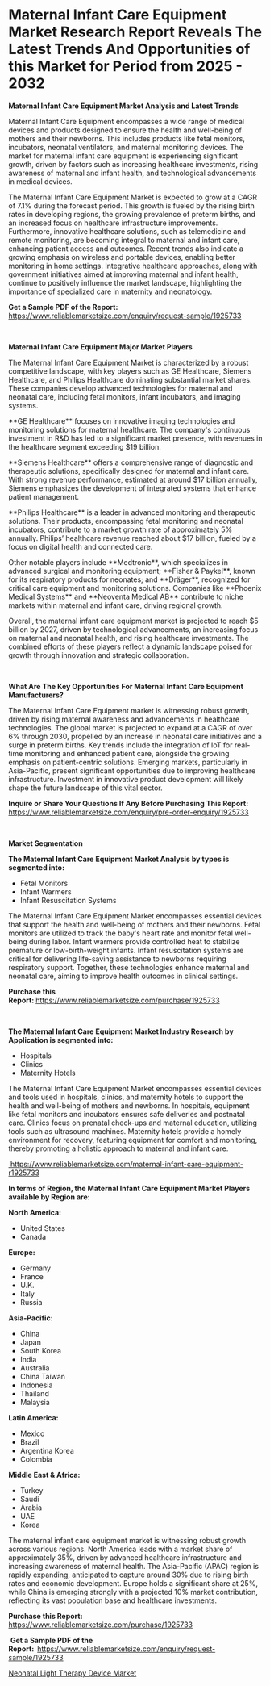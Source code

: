 <p><h1>Maternal Infant Care Equipment Market Research Report Reveals The Latest Trends And Opportunities of this Market for Period from 2025 - 2032</h1></p><p><strong>Maternal Infant Care Equipment Market Analysis and Latest Trends</strong></p>
<p><p>Maternal Infant Care Equipment encompasses a wide range of medical devices and products designed to ensure the health and well-being of mothers and their newborns. This includes products like fetal monitors, incubators, neonatal ventilators, and maternal monitoring devices. The market for maternal infant care equipment is experiencing significant growth, driven by factors such as increasing healthcare investments, rising awareness of maternal and infant health, and technological advancements in medical devices.</p><p>The Maternal Infant Care Equipment Market is expected to grow at a CAGR of 7.1% during the forecast period. This growth is fueled by the rising birth rates in developing regions, the growing prevalence of preterm births, and an increased focus on healthcare infrastructure improvements. Furthermore, innovative healthcare solutions, such as telemedicine and remote monitoring, are becoming integral to maternal and infant care, enhancing patient access and outcomes. Recent trends also indicate a growing emphasis on wireless and portable devices, enabling better monitoring in home settings. Integrative healthcare approaches, along with government initiatives aimed at improving maternal and infant health, continue to positively influence the market landscape, highlighting the importance of specialized care in maternity and neonatology.</p></p>
<p><strong>Get a Sample PDF of the Report:&nbsp;</strong> <a href="https://www.reliablemarketsize.com/enquiry/request-sample/1925733?utm_campaign=3055&utm_medium=2&utm_source=Github&utm_content=ia&utm_term=28032025&utm_id=maternal-infant-care-equipment">https://www.reliablemarketsize.com/enquiry/request-sample/1925733</a></p>
<p>&nbsp;</p>
<p><strong>Maternal Infant Care Equipment Major Market Players</strong></p>
<p><p>The Maternal Infant Care Equipment Market is characterized by a robust competitive landscape, with key players such as GE Healthcare, Siemens Healthcare, and Philips Healthcare dominating substantial market shares. These companies develop advanced technologies for maternal and neonatal care, including fetal monitors, infant incubators, and imaging systems.</p><p>**GE Healthcare** focuses on innovative imaging technologies and monitoring solutions for maternal healthcare. The company's continuous investment in R&D has led to a significant market presence, with revenues in the healthcare segment exceeding $19 billion.</p><p>**Siemens Healthcare** offers a comprehensive range of diagnostic and therapeutic solutions, specifically designed for maternal and infant care. With strong revenue performance, estimated at around $17 billion annually, Siemens emphasizes the development of integrated systems that enhance patient management.</p><p>**Philips Healthcare** is a leader in advanced monitoring and therapeutic solutions. Their products, encompassing fetal monitoring and neonatal incubators, contribute to a market growth rate of approximately 5% annually. Philips’ healthcare revenue reached about $17 billion, fueled by a focus on digital health and connected care.</p><p>Other notable players include **Medtronic**, which specializes in advanced surgical and monitoring equipment; **Fisher & Paykel**, known for its respiratory products for neonates; and **Dräger**, recognized for critical care equipment and monitoring solutions. Companies like **Phoenix Medical Systems** and **Neoventa Medical AB** contribute to niche markets within maternal and infant care, driving regional growth.</p><p>Overall, the maternal infant care equipment market is projected to reach $5 billion by 2027, driven by technological advancements, an increasing focus on maternal and neonatal health, and rising healthcare investments. The combined efforts of these players reflect a dynamic landscape poised for growth through innovation and strategic collaboration.</p></p>
<p>&nbsp;</p>
<p><strong>What Are The Key Opportunities For Maternal Infant Care Equipment Manufacturers?</strong></p>
<p><p>The Maternal Infant Care Equipment market is witnessing robust growth, driven by rising maternal awareness and advancements in healthcare technologies. The global market is projected to expand at a CAGR of over 6% through 2030, propelled by an increase in neonatal care initiatives and a surge in preterm births. Key trends include the integration of IoT for real-time monitoring and enhanced patient care, alongside the growing emphasis on patient-centric solutions. Emerging markets, particularly in Asia-Pacific, present significant opportunities due to improving healthcare infrastructure. Investment in innovative product development will likely shape the future landscape of this vital sector.</p></p>
<p><strong>Inquire or Share Your Questions If Any Before Purchasing This Report:</strong> <a href="https://www.reliablemarketsize.com/enquiry/pre-order-enquiry/1925733?utm_campaign=3055&utm_medium=2&utm_source=Github&utm_content=ia&utm_term=28032025&utm_id=maternal-infant-care-equipment">https://www.reliablemarketsize.com/enquiry/pre-order-enquiry/1925733</a></p>
<p>&nbsp;</p>
<p><strong>Market Segmentation</strong></p>
<p><strong>The Maternal Infant Care Equipment Market Analysis by types is segmented into:</strong></p>
<p><ul><li>Fetal Monitors</li><li>Infant Warmers</li><li>Infant Resuscitation Systems</li></ul></p>
<p><p>The Maternal Infant Care Equipment Market encompasses essential devices that support the health and well-being of mothers and their newborns. Fetal monitors are utilized to track the baby's heart rate and monitor fetal well-being during labor. Infant warmers provide controlled heat to stabilize premature or low-birth-weight infants. Infant resuscitation systems are critical for delivering life-saving assistance to newborns requiring respiratory support. Together, these technologies enhance maternal and neonatal care, aiming to improve health outcomes in clinical settings.</p></p>
<p><strong>Purchase this Report:&nbsp;</strong><a href="https://www.reliablemarketsize.com/purchase/1925733?utm_campaign=3055&utm_medium=2&utm_source=Github&utm_content=ia&utm_term=28032025&utm_id=maternal-infant-care-equipment">https://www.reliablemarketsize.com/purchase/1925733</a></p>
<p>&nbsp;</p>
<p><strong>The Maternal Infant Care Equipment Market Industry Research by Application is segmented into:</strong></p>
<p><ul><li>Hospitals</li><li>Clinics</li><li>Maternity Hotels</li></ul></p>
<p><p>The Maternal Infant Care Equipment Market encompasses essential devices and tools used in hospitals, clinics, and maternity hotels to support the health and well-being of mothers and newborns. In hospitals, equipment like fetal monitors and incubators ensures safe deliveries and postnatal care. Clinics focus on prenatal check-ups and maternal education, utilizing tools such as ultrasound machines. Maternity hotels provide a homely environment for recovery, featuring equipment for comfort and monitoring, thereby promoting a holistic approach to maternal and infant care.</p></p>
<p><a href="https://www.reliablemarketsize.com/maternal-infant-care-equipment-r1925733?utm_campaign=3055&utm_medium=2&utm_source=Github&utm_content=ia&utm_term=28032025&utm_id=maternal-infant-care-equipment">&nbsp;https://www.reliablemarketsize.com/maternal-infant-care-equipment-r1925733</a></p>
<p><strong>In terms of Region, the Maternal Infant Care Equipment Market Players available by Region are:</strong></p>
<p>
    <p> <strong> North America: </strong>
        <ul>
            <li>United States</li>
            <li>Canada</li>
        </ul>
        </p> 
    <p> <strong> Europe: </strong>
        <ul>
            <li>Germany</li>
            <li>France</li>
            <li>U.K.</li>
            <li>Italy</li>
            <li>Russia</li>
        </ul>
        </p> 
    <p> <strong> Asia-Pacific: </strong>
        <ul>
            <li>China</li>
            <li>Japan</li>
            <li>South Korea</li>
            <li>India</li>
            <li>Australia</li>
            <li>China Taiwan</li>
            <li>Indonesia</li>
            <li>Thailand</li>
            <li>Malaysia</li>
        </ul>
        </p> 
    <p> <strong> Latin America: </strong>
        <ul>
            <li>Mexico</li>
            <li>Brazil</li>
            <li>Argentina Korea</li>
            <li>Colombia</li>
        </ul>
        </p> 
    <p> <strong> Middle East & Africa: </strong>
        <ul>
            <li>Turkey</li>
            <li>Saudi</li>
            <li>Arabia</li>
            <li>UAE</li>
            <li>Korea</li>
        </ul>
    </p>
    </p>
<p><p>The maternal infant care equipment market is witnessing robust growth across various regions. North America leads with a market share of approximately 35%, driven by advanced healthcare infrastructure and increasing awareness of maternal health. The Asia-Pacific (APAC) region is rapidly expanding, anticipated to capture around 30% due to rising birth rates and economic development. Europe holds a significant share at 25%, while China is emerging strongly with a projected 10% market contribution, reflecting its vast population base and healthcare investments.</p></p>
<p><strong>Purchase this Report: </strong><a href="https://www.reliablemarketsize.com/purchase/1925733?utm_campaign=3055&utm_medium=2&utm_source=Github&utm_content=ia&utm_term=28032025&utm_id=maternal-infant-care-equipment">https://www.reliablemarketsize.com/purchase/1925733</a></p>
<p>&nbsp;<strong>Get a Sample PDF of the Report:&nbsp;&nbsp;</strong><a href="https://www.reliablemarketsize.com/enquiry/request-sample/1925733?utm_campaign=3055&utm_medium=2&utm_source=Github&utm_content=ia&utm_term=28032025&utm_id=maternal-infant-care-equipment">https://www.reliablemarketsize.com/enquiry/request-sample/1925733</a></p>
<p><strong></strong></p>
<p><p><a href="https://github.com/rosalinebhakta48/Market-Research-Report-List-1/blob/main/neonatal-light-therapy-device-market.md?utm_campaign=3055&utm_medium=2&utm_source=Github&utm_content=ia&utm_term=28032025&utm_id=maternal-infant-care-equipment">Neonatal Light Therapy Device Market</a></p></p>